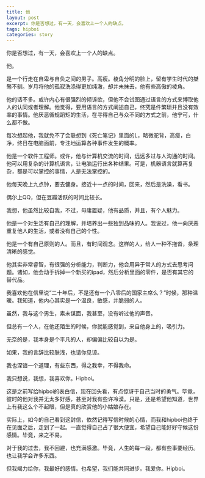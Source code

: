 ```yaml
---
title: 他
layout: post
excerpt: 你是否想过，有一天，会喜欢上一个人的缺点。
tags: hipboi
categories: story
---
```


你是否想过，有一天，会喜欢上一个人的缺点。

 
他。

是一个行走在自卑与自负之间的男子。高瘦。棱角分明的脸上，留有学生时代的桀骜不驯。岁月将他的孤寂洗涤得更加纯澈，却并未抹去，他有些高傲的棱角。

他的话不多。或许内心有很强烈的倾诉欲，但他不会试图通过语言的方式来博取他人的认同或者理解。他觉得，要用语言的方式阐述自己，终究是件繁琐并且没有效率的事情。他厌恶循规蹈矩的生活，在寻得自己与众不同的方式之前，他宁可，什么都不做。

每次想起他，我就免不了会联想到《死亡笔记》里面的L，略微驼背，高瘦，白净，终日在电脑面前，专注地运算各种事件发生的概率。

他是一个软件工程师。或许，他与计算机交流的时间，远远多过与人沟通的时间。他可以用复杂的计算机语言，让电脑运行出各种结果。可是，机器语言就算再复杂，都是可以掌控的事情，人是无法掌控的。

他每天晚上九点钟，要去健身。接近十一点的时间，回来，然后是洗澡，看书。

偶尔上QQ，但在豆瓣活跃的时间比较长。

我想，他虽然比较自我，不过，毋庸置疑，他有品质，并且，有个人魅力。

他是一个对生活有自己的理解，并培养出一些独到品味的人。我说过，他一向厌恶重复他人的生活，或者没有自己的个性。

他是一个有自己原则的人。而且，有时间观念。这样的人，给人一种不拖沓，条理清晰的感觉。

他其实非常睿智，有很强的分析能力，判断力，他会用异于常人的方式去思考问题。诸如，他会动手拆掉一个新买的ipad，然后分析里面的零件，是否有其它的替代品。

我喜欢他在信里说“二十年后，不是还有一个八零后的国家主席么？”时候，那种温暖。我知道，他内心其实是一个温良，敏感，并脆弱的人。

 
虽然，我与这个男生，素未谋面，我甚至，没有听过他的声音。

但总有一个人，在他还陌生的时候，你就能感觉到，来自他身上的，吸引力。

无奈的是，我本身是个平凡的人，却偏偏比较自以为是。

 
如果，我的言辞比较肤浅，也请你见谅。

我也深谙一个道理，有些东西，得之我幸，不得我命。

我只想说，我想，我喜欢你。Hipboi。

 
这是之前写给hipboi的表白信，现在回头看，有点惊讶于自己当时的勇气。毕竟，彼时的他对我并无太多好感，甚至对我有些许冷漠。只是，还是希望他知道，世界上有我这么个不起眼，但是真的欣赏他的小姑娘存在。

 
实际上，如今的自己看到这封信，依然记得写信时候的心情，而我和hipboi也终于在见面之后，走到了一起。一直觉得自己占了很大便宜，希望自己能好好守候这份感情。毕竟，来之不易。

 
对于我的过去，我不回避，也充满感激。毕竟，人生的每一段，都有些事要经历。也让我学会许多东西。

但我竭力给你，我最好的感情。也希望，我们能共同进步。我爱你。Hipboi。


